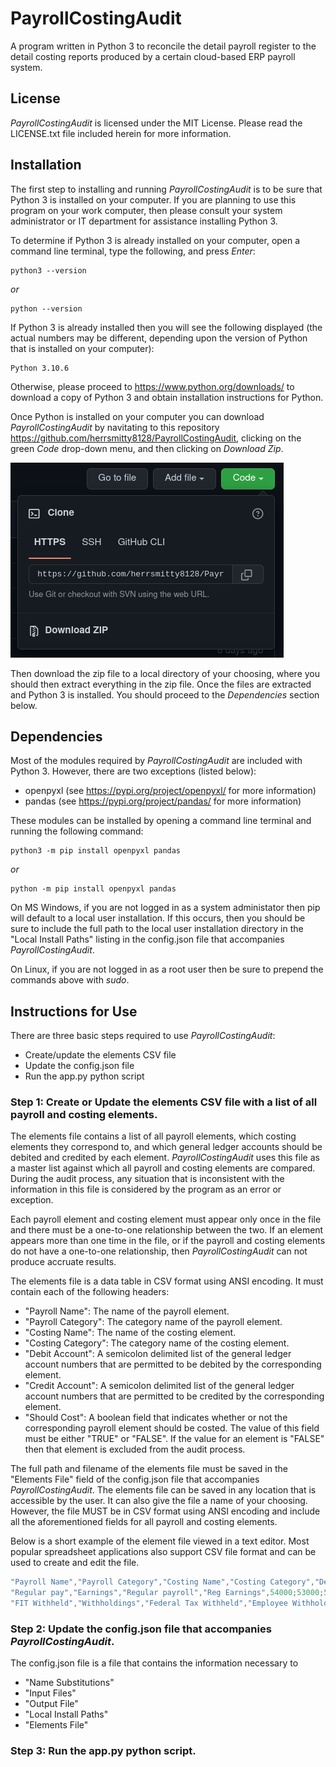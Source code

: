 # PayrollCostingAudit

A program written in Python 3 to reconcile the detail payroll register to the detail costing reports produced by a certain cloud-based ERP payroll system. 

## License

_PayrollCostingAudit_ is licensed under the MIT License. Please read the LICENSE.txt file included herein for more information.

## Installation

The first step to installing and running _PayrollCostingAudit_ is to be sure that Python 3 is installed on your computer. If you are planning to use this program on your work computer, then please consult your system administrator or IT department for assistance installing Python 3.

To determine if Python 3 is already installed on your computer, open a command line terminal, type the following, and press _Enter_:

```
python3 --version
```
*or*
```
python --version
```
If Python 3 is already installed then you will see the following displayed (the actual numbers may be different, depending upon the version of Python that is installed on your computer):
```
Python 3.10.6
```
Otherwise, please proceed to https://www.python.org/downloads/ to download a copy of Python 3 and obtain installation instructions for Python.

Once Python is installed on your computer you can download _PayrollCostingAudit_ by navitating to this repository https://github.com/herrsmitty8128/PayrollCostingAudit, clicking on the green _Code_ drop-down menu, and then clicking on _Download Zip_. 

![How to download PayrollCostingAudit](https://github.com/herrsmitty8128/PayrollCostingAudit/blob/main/img/download_menu.png)

Then download the zip file to a local directory of your choosing, where you should then extract everything in the zip file. Once the files are extracted and Python 3 is installed. You should proceed to the _Dependencies_ section below.

## Dependencies

Most of the modules required by _PayrollCostingAudit_ are included with Python 3. However, there are two exceptions (listed below):

- openpyxl (see https://pypi.org/project/openpyxl/ for more information)
- pandas (see https://pypi.org/project/pandas/ for more information)

These modules can be installed by opening a command line terminal and running the following command:

```
python3 -m pip install openpyxl pandas
```
*or*
```
python -m pip install openpyxl pandas
```

On MS Windows, if you are not logged in as a system administator then pip will default to a local user installation. If this occurs, then you should be sure to include the full path to the local user installation directory in the "Local Install Paths" listing in the config.json file that accompanies _PayrollCostingAudit_.

On Linux, if you are not logged in as a root user then be sure to prepend the commands above with _sudo_.

## Instructions for Use

There are three basic steps required to use _PayrollCostingAudit_:

- Create/update the elements CSV file
- Update the config.json file
- Run the app.py python script

### Step 1: Create or Update the elements CSV file with a list of all payroll and costing elements.

The elements file contains a list of all payroll elements, which costing elements they correspond to, and which general ledger accounts should be debited and credited by each element. _PayrollCostingAudit_ uses this file as a master list against which all payroll and costing elements are compared. During the audit process, any situation that is inconsistent with the information in this file is considered by the program as an error or exception.

Each payroll element and costing element must appear only once in the file and there must be a one-to-one relationship between the two. If an element appears more than one time in the file, or if the payroll and costing elements do not have a one-to-one relationship, then _PayrollCostingAudit_ can not produce accruate results.

The elements file is a data table in CSV format using ANSI encoding. It must contain each of the following headers:

- "Payroll Name": The name of the payroll element.
- "Payroll Category": The category name of the payroll element.
- "Costing Name": The name of the costing element.
- "Costing Category": The category name of the costing element.
- "Debit Account": A semicolon delimited list of the general ledger account numbers that are permitted to be debited by the corresponding element.
- "Credit Account": A semicolon delimited list of the general ledger account numbers that are permitted to be credited by the corresponding element.
- "Should Cost": A boolean field that indicates whether or not the corresponding payroll element should be costed. The value of this field must be either "TRUE" or "FALSE". If the value for an element is "FALSE" then that element is excluded from the audit process.

The full path and filename of the elements file must be saved in the "Elements File" field of the config.json file that accompanies _PayrollCostingAudit_. The elements file can be saved in any location that is accessible by the user. It can also give the file a name of your choosing. However, the file MUST be in CSV format using ANSI encoding and include all the aforementioned fields for all payroll and costing elements.

Below is a short example of the element file viewed in a text editor. Most popular spreadsheet applications also support CSV file format and can be used to create and edit the file.

```CS
"Payroll Name","Payroll Category","Costing Name","Costing Category","Debit Account","Credit Account","Should Cost"
"Regular pay","Earnings","Regular payroll","Reg Earnings",54000;53000;51000,21000,TRUE
"FIT Withheld","Withholdings","Federal Tax Withheld","Employee Withholdings",22000;23000,21000,TRUE
```

### Step 2: Update the config.json file that accompanies _PayrollCostingAudit_.

The config.json file is a file that contains the information necessary to 

- "Name Substitutions"
- "Input Files"
- "Output File"
- "Local Install Paths"
- "Elements File"

### Step 3: Run the app.py python script.
